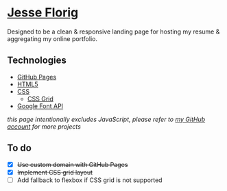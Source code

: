 # [Jesse Florig](http://jesseflorig.github.io)

Designed to be a clean & responsive landing page for hosting my resume & aggregating my online portfolio.

## Technologies

 - [GitHub Pages](https://pages.github.com/)
 - [HTML5](http://www.w3.org/TR/html5/)
 - [CSS](http://www.w3.org/Style/CSS/current-work)
   - [CSS Grid](https://developer.mozilla.org/en-US/docs/Web/CSS/grid)
 - [Google Font API](https://fonts.google.com/)

*this page intentionally excludes JavaScript, please refer to [my GitHub account](https://github.com/jesseflorig) for more projects*

## To do

 - [x] ~~Use custom domain with GitHub Pages~~
 - [x] ~~Implement CSS grid layout~~
 - [ ] Add fallback to flexbox if CSS grid is not supported
